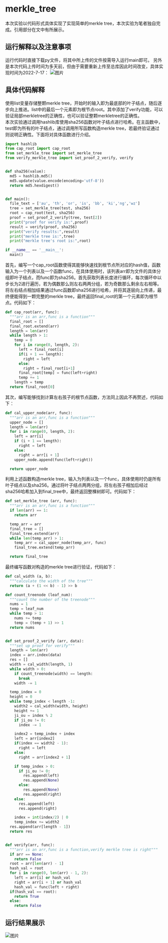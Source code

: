 # merkle_tree
本次实验以代码形式具体实现了实现简单的merkle tree，本次实验为笔者独自完成。引用部分在文中有所展示。
## 运行解释以及注意事项
运行代码时直接下载py文件，将其中所上传的文件按需导入运行main即可。
另外是本次代码上传时间为多天前，但由于需要重新上传至总库因此时间改变，具体实现时间为2022-7-17： 
![图片](https://user-images.githubusercontent.com/105708747/180764115-0556dfba-f706-4975-968d-e69cdef21e7d.png)
## 具体代码解释
使用list变量存储整颗merkle tree，开始时的输入即为最底部的叶子结点，随后逐步向上推进。list中的最后一个元素即为根节点root。其中添加了verify功能，可以验证局部merkletree的正确性，也可以验证整颗merkletree的正确性。  
本次实验通过调用hashlib库使用sha256函数对叶子结点进行哈希。在主函数中，test即为所有的叶子结点，通过调用所写函数构造merkle tree，若最终验证通过则说明正确性。下面将对具体函数进行介绍。
```python
import hashlib
from cap_root import cap_root
from set_merkle_tree import set_merkle_tree
from verify_merkle_tree import set_proof_2_verify, verify


def sha256(value):
  md5 = hashlib.md5()
  md5.update(value.encode(encoding='utf-8'))
  return md5.hexdigest()


def main():
  file_text = ['au', 'th', 'or', 'is', 'bb', 'ki','ng','wz']
  tree = set_merkle_tree(test, sha256)
  root = cap_root(test, sha256)
  proof = set_proof_2_verify(tree, test[2])
  print("proof for verify is:",proof)
  result = verify(proof, sha256)
  print("verify results:",result)
  print("merkle tree is:",tree)
  print("merkle tree's root is:",root)

if __name__ == '__main__':
  main()
```
首先，编写一个cap_root函数使得其能够快速找到根节点所对应的hash值，函数输入为一个列表以及一个函数func，在具体使用时，该列表arr即为文件的具体分组即叶子结点，而func即为sha256。首先获取列表长度进行循环，每次循环中以步长为2进行遍历，若为偶数那么则左右两两分组，若为奇数那么剩余左右相等。将左右结点相加结果通过func函数即sha256进行哈希，并将其逐层向上传递，最终便能得到一颗完整的merkle tree，最终返回final_root的第一个元素即为根节点。代码如下：
```python
def cap_root(arr, func):
  """arr is an arr,func is a function"""
  final_root = []
  final_root.extend(arr)
  length = len(arr)
  while length > 1:
    temp = 0
    for i in range(0, length, 2):
      left = final_root[i]
      if(i + 1 == length):
        right = left
      else:
        right = final_root[i+1]
      final_root[temp] = func(left+right)
      temp += 1
    length = temp
  return final_root[0]
```
其次，编写能够找到计算左右孩子的根节点函数，方法同上因此不再赘述，代码如下：
```python
def cal_upper_node(arr, func):
  """arr is an arr,func is a function"""
  upper_node = []
  length = len(arr)
  for i in range(0, length, 2):
    left = arr[i]
    if (i + 1 == length):
      right = left
    else:
      right = arr[i + 1]
    upper_node.append(func(left+right))

  return upper_node
```
利用上述函数构造merkle tree，输入为列表以及一个func，具体使用时仍是所有叶子结点以及sha256。通过将叶子结点两两分组，将左右孩子相加后经过sha256哈希加入到final_tree中，最终返回整棵树即可。代码如下：
```python
def set_merkle_tree (arr, func):
  """arr is an arr,func is a function"""
  if len(arr) == 1:
    return arr

  temp_arr = arr
  final_tree = []
  final_tree.extend(arr)
  while len(temp_arr) > 1:
    temp_arr = cal_upper_node(temp_arr, func)
    final_tree.extend(temp_arr)

  return final_tree
```
最终编写函数对构造的merkle tree进行验证，代码如下：
```python
def cal_width (a, b):
  """calculate the width of the tree"""
  return (a + (1 << b) - 1) >> b

def count_treenode (leaf_num):
  """count the number of the treenode"""
  nums = 1
  temp = leaf_num
  while temp > 1:
    nums += temp
    temp = (temp + 1) >> 1
  return nums


def set_proof_2_verify (arr, data):
  """set up proof for verify"""
  length = len(arr)
  index = arr.index(data)
  res = []
  width = cal_width(length, 1)
  while width > 0:
    if count_treenode(width) == length:
      break
    width -= 1

  temp_index = 0
  height = 0
  while temp_index < length -1:
    width2 = cal_width(width, height)
    height += 1
    ji_ou = index % 2
    if ji_ou != 0:
      index -= 1

    index2 = temp_index + index
    left = arr[index2]
    if(index == width2 - 1):
      right = left
    else:
      right = arr[index2 + 1]

    if temp_index > 0:
      if ji_ou != 0:
        res.append(left)
        res.append(None)
      else:
        res.append(None)
        res.append(right)
    else:
      res.append(left)
      res.append(right)

    index = int(index/2) | 0
    temp_index += width2
  res.append(arr[length - 1])
  return res


def verify(arr, func):
  """arr is an arr,func is a function,verify merkle tree is right"""
  if arr == None:
    return False
  root = arr[len(arr) - 1]
  hash_val = root
  for i in range(0, len(arr) - 1, 2):
    left = arr[i] or hash_val
    right = arr[i + 1] or hash_val
    hash_val = func(left + right)
  if(hash_val == root):
    return True
  else:
    return False
```
## 运行结果展示
![图片](https://user-images.githubusercontent.com/105708747/180764482-76ab777c-0b5a-4284-b6dc-1178097580d4.png)
